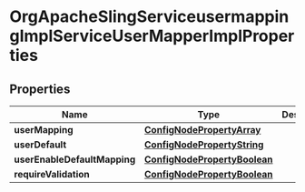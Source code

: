 
# OrgApacheSlingServiceusermappingImplServiceUserMapperImplProperties

## Properties
Name | Type | Description | Notes
------------ | ------------- | ------------- | -------------
**userMapping** | [**ConfigNodePropertyArray**](ConfigNodePropertyArray.md) |  |  [optional]
**userDefault** | [**ConfigNodePropertyString**](ConfigNodePropertyString.md) |  |  [optional]
**userEnableDefaultMapping** | [**ConfigNodePropertyBoolean**](ConfigNodePropertyBoolean.md) |  |  [optional]
**requireValidation** | [**ConfigNodePropertyBoolean**](ConfigNodePropertyBoolean.md) |  |  [optional]



